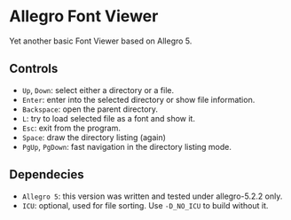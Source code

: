 # Allegro Font Viewer

Yet another basic Font Viewer based on Allegro 5.

## Controls

* `Up`, `Down`: select either a directory or a file.
* `Enter`: enter into the selected directory or show file information.
* `Backspace`: open the parent directory.
* `L`: try to load selected file as a font and show it.
* `Esc`: exit from the program.
* `Space`: draw the directory listing (again)
* `PgUp`, `PgDown`: fast navigation in the directory listing mode.

## Dependecies

* `Allegro 5`: this version was written and tested under allegro-5.2.2 only.
* `ICU`: optional, used for file sorting. Use `-D_NO_ICU` to build without it.
